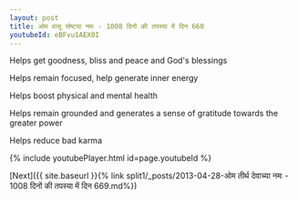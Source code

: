 ```yaml
---
layout: post
title: ओम वासू स्रेष्टया नमः - 1008 दिनों की तपस्या में दिन 660
youtubeId: eBFvu1AEX0I
---
```

 
 
Helps get goodness, bliss and peace and God's blessings
 
Helps remain focused, help generate inner energy 
 
Helps boost physical and mental health 
 
Helps remain grounded and generates a sense of gratitude towards the greater power 
 
Helps reduce bad karma
 
 
 
 


{% include youtubePlayer.html id=page.youtubeId %}
 
[Next]({{ site.baseurl }}{% link  split1/_posts/2013-04-28-ओम तीर्थ देवाच्या नमः - 1008 दिनों की तपस्या में दिन 669.md%})
 
